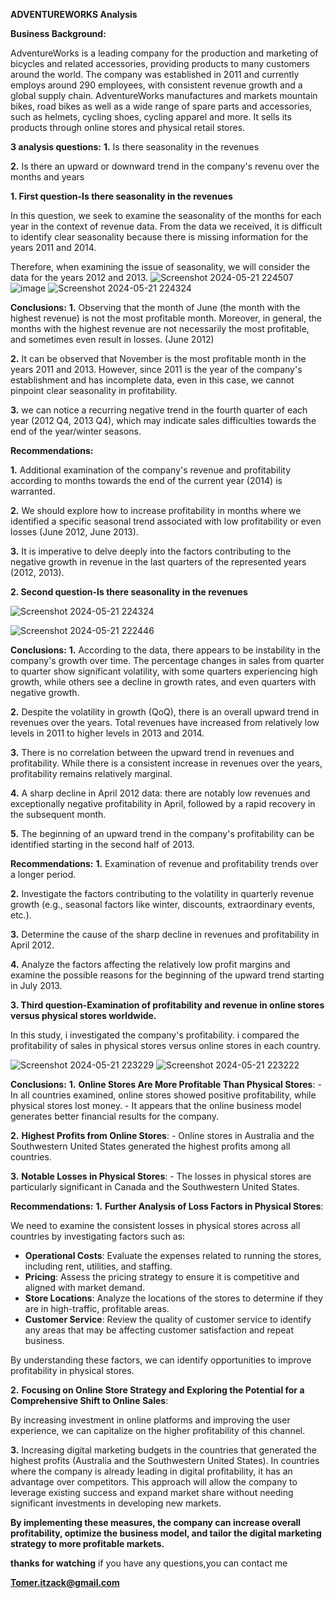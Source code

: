 **ADVENTUREWORKS Analysis**

**Business Background:**

AdventureWorks is a leading company for the production and marketing of bicycles and related accessories, providing products to many customers around the world.
The company was established in 2011 and currently employs around 290 employees, with consistent revenue growth and a global supply chain.
AdventureWorks manufactures and markets mountain bikes, road bikes as well as a wide range of spare parts and accessories, such as helmets, cycling shoes, cycling apparel and more.
It sells its products through online stores and physical retail stores.


**3 analysis questions:**
**1.** Is there seasonality in the revenues

**2.** Is there an upward or downward trend in the company's revenu over the months and years




**1. First question-Is there seasonality in the revenues**

In this question, we seek to examine the seasonality of the months for each year in the context of revenue data. From the data we received, it is difficult to identify clear seasonality because there is missing information for the years 2011 and 2014.

Therefore, when examining the issue of seasonality, we will consider the data for the years 2012 and 2013.
![Screenshot 2024-05-21 224507](https://github.com/tomerItzack/adventureWorks-Analysis/assets/117035943/cb972acd-7905-49bc-bc61-4cb5d6c062b6)
![image](https://github.com/tomerItzack/adventureWorks/assets/117035943/75ef6cb9-b05e-4194-b960-3c20f6973710)
![Screenshot 2024-05-21 224324](https://github.com/tomerItzack/adventureWorks-Analysis/assets/117035943/08f0e2ee-7d3f-45e1-adc3-ab6803be0f19)





**Conclusions:**
**1.** Observing that the month of June (the month with the highest revenue) is not the most profitable month. Moreover, in general, the months with the highest revenue are not necessarily the most profitable, and sometimes even result in losses. (June 2012)

**2.** It can be observed that November is the most profitable month in the years 2011 and 2013. However, since 2011 is the year of the company's establishment and has incomplete data, even in this case, we cannot pinpoint clear seasonality in profitability.

**3.** we can notice a recurring negative trend in the fourth quarter of each year (2012 Q4, 2013 Q4), which may indicate sales difficulties towards the end of the year/winter seasons.

**Recommendations:**

**1.** Additional examination of the company's revenue and profitability according to months towards the end of the current year (2014) is warranted.

**2.** We should explore how to increase profitability in months where we identified a specific seasonal trend associated with low profitability or even losses (June 2012, June 2013).

**3.** It is imperative to delve deeply into the factors contributing to the negative growth in revenue in the last quarters of the represented years (2012, 2013).




**2. Second question-Is there seasonality in the revenues**

![Screenshot 2024-05-21 224324](https://github.com/tomerItzack/adventureWorks-Analysis/assets/117035943/c14afa1a-49cb-4361-8202-fd8e74e712c7)

![Screenshot 2024-05-21 222446](https://github.com/tomerItzack/adventureWorks/assets/117035943/7a9ec5a9-723f-4ec4-b78c-547d8e53568b)



**Conclusions:**
**1.** According to the data, there appears to be instability in the company's growth over time. The percentage changes in sales from quarter to quarter show significant volatility, with some quarters experiencing high growth, while others see a decline in growth rates, and even quarters with negative growth.

**2.** Despite the volatility in growth (QoQ), there is an overall upward trend in revenues over the years. Total revenues have increased from relatively low levels in 2011 to higher levels in 2013 and 2014.

**3.** There is no correlation between the upward trend in revenues and profitability. While there is a consistent increase in revenues over the years, profitability remains relatively marginal.

**4.** A sharp decline in April 2012 data: there are notably low revenues and exceptionally negative profitability in April, followed by a rapid recovery in the subsequent month.

**5.** The beginning of an upward trend in the company's profitability can be identified starting in the second half of 2013.



**Recommendations:**
**1.** Examination of revenue and profitability trends over a longer period.

**2.** Investigate the factors contributing to the volatility in quarterly revenue growth (e.g., seasonal factors like winter, discounts, extraordinary events, etc.).

**3.** Determine the cause of the sharp decline in revenues and profitability in April 2012.

**4.** Analyze the factors affecting the relatively low profit margins and examine the possible reasons for the beginning of the upward trend starting in July 2013.



**3. Third question-Examination of profitability and revenue in online stores versus physical stores worldwide.**


In this study, i investigated the company's profitability. i compared the profitability of sales in physical stores versus online stores in each country.

![Screenshot 2024-05-21 223229](https://github.com/tomerItzack/adventureWorks/assets/117035943/56217577-8828-49c0-830a-cccf31c72117)
![Screenshot 2024-05-21 223222](https://github.com/tomerItzack/adventureWorks/assets/117035943/6b05302b-ae71-4870-9b0c-6c45b2a7cb36)

**Conclusions:**
**1.** **Online Stores Are More Profitable Than Physical Stores**:
    - In all countries examined, online stores showed positive profitability, while physical stores lost money.
    - It appears that the online business model generates better financial results for the company.

**2.** **Highest Profits from Online Stores**:
    - Online stores in Australia and the Southwestern United States generated the highest profits among all countries.

**3.** **Notable Losses in Physical Stores**:
    - The losses in physical stores are particularly significant in Canada and the Southwestern United States.



**Recommendations:**
**1.** **Further Analysis of Loss Factors in Physical Stores**:

We need to examine the consistent losses in physical stores across all countries by investigating factors such as:

- **Operational Costs**: Evaluate the expenses related to running the stores, including rent, utilities, and staffing.
- **Pricing**: Assess the pricing strategy to ensure it is competitive and aligned with market demand.
- **Store Locations**: Analyze the locations of the stores to determine if they are in high-traffic, profitable areas.
- **Customer Service**: Review the quality of customer service to identify any areas that may be affecting customer satisfaction and repeat business.

By understanding these factors, we can identify opportunities to improve profitability in physical stores.

**2.** **Focusing on Online Store Strategy and Exploring the Potential for a Comprehensive Shift to Online Sales**:

By increasing investment in online platforms and improving the user experience, we can capitalize on the higher profitability of this channel.

**3.** Increasing digital marketing budgets in the countries that generated the highest profits (Australia and the Southwestern United States). In countries where the company is already leading in digital profitability, it has an advantage over competitors. This approach will allow the company to leverage existing success and expand market share without needing significant investments in developing new markets.



**By implementing these measures, the company can increase overall profitability, optimize the business model, and tailor the digital marketing strategy to more profitable markets.**








**thanks for watching**
if you have any questions,you can contact me

**Tomer.itzack@gmail.com**





































